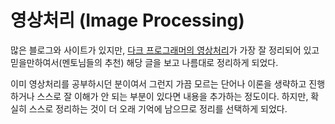 # 영상처리 (Image Processing)

많은 블로그와 사이트가 있지만, [다크 프로그래머의 영상처리](https://darkpgmr.tistory.com/category/%EC%98%81%EC%83%81%EC%B2%98%EB%A6%AC?page=2)가 가장 잘 정리되어 있고 믿을만하여서(멘토님들의 추천) 해당 글을 보고 나름대로 정리하게 되었다.

이미 영상처리를 공부하시던 분이여서 그런지 가끔 모르는 단어나 이론을 생략하고 진행하거나 스스로 잘 이해가 안 되는 부분이 있다면 내용을 추가하는 정도이다. 하지만, 확실히 스스로 정리하는 것이 더 오래 기억에 남으므로 정리를 선택하게 되었다.
